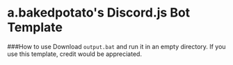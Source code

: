 # a.bakedpotato's Discord.js Bot Template

###How to use
Download `output.bat` and run it in an empty directory. If you use this template, credit would be appreciated.